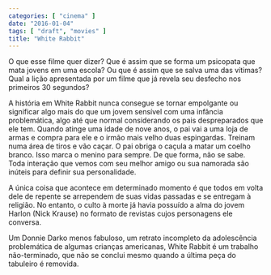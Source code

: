 ```yaml
---
categories: [ "cinema" ]
date: "2016-01-04"
tags: [ "draft", "movies" ]
title: "White Rabbit"
---
```

O que esse filme quer dizer? Que é assim que se forma um psicopata
que mata jovens em uma escola? Ou que é assim que se salva uma das
vítimas? Qual a lição apresentada por um filme que já revela seu
desfecho nos primeiros 30 segundos?

A história em White Rabbit nunca consegue se tornar empolgante
ou significar algo mais do que um jovem sensível com uma infância
problemática, algo até que normal considerando os pais despreparados que
ele tem. Quando atinge uma idade de nove anos, o pai vai a uma loja de
armas e compra para ele e o irmão mais velho duas espingardas. Treinam
numa área de tiros e vão caçar. O pai obriga o caçula a matar um
coelho branco. Isso marca o menino para sempre. De que forma, não se
sabe. Toda interação que vemos com seu melhor amigo ou sua namorada
são inúteis para definir sua personalidade.

A única coisa que acontece em determinado momento é que todos em volta
dele de repente se arrependem de suas vidas passadas e se entregam à
religião. No entanto, o culto à morte já havia possuído a alma do
jovem Harlon (Nick Krause) no formato de revistas cujos personagens ele
conversa.

Um Donnie Darko menos fabuloso, um retrato incompleto da adolescência
problemática de algumas crianças americanas, White Rabbit é um
trabalho não-terminado, que não se conclui mesmo quando a última
peça do tabuleiro é removida.
